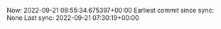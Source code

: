 Now: 2022-09-21 08:55:34.675397+00:00 Earliest commit since sync: None Last sync: 2022-09-21 07:30:19+00:00
